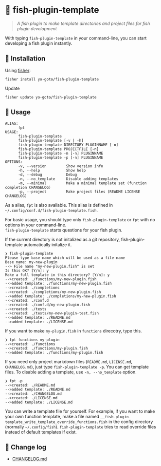 # 🍤 fish-plugin-template
> *A fish plugin to make template directories and project files for fish plugin development*

With typing `fish-plugin-template` in your command-line, you can start developing a fish plugin instantly.

## 🎣 Installation

Using [fisher](https://github.com/jorgebucaran/fisher):

```console
fisher install yo-goto/fish-plugin-template
```

Update

```console
fisher update yo-goto/fish-plugin-template
```

## 🔦 Usage

```console
ALIAS:
      fpt
USAGE:
      fish-plugin-template
      fish-plugin-template [-v | -h]
      fish-plugin-template DIRECTORY PLUGINNAME [-n]
      fish-plugin-template PROJECTFILE [-n]
      fish-plugin-template -m [-n] PLUGINNAME
      fish-plugin-template -p [-n] PLUGINNAME
OPTIONS:
      -v, --version         Show version info
      -h, --help            Show help
      -d, --debug           Debug
      -n, --no_template     Disable adding templates
      -m, --minimal         Make a minimal template set (function completion CHANGELOG)
      -p, --project         Make project files (README LICENSE CHANGELOG)
```

As a alias, `fpt` is also available. This alias is defined in `~/.config/conf.d/fish-plugin-template.fish`.

For basic usage, you should type only `fish-plugin-template` or `fpt` with no options in your command-line.  
`fish-plugin-template` starts questions for your fish plugin.

If the current directory is not initalized as a git repository, fish-plugin-template automatically initalize it.

```console
❯ fish-plugin-template
Please type base name which will be used as a file name
Base name: my-new-plugin
--> File name "my-new-plugin.fish" is set
Is this OK? [Y/n]: y
Make a full template in this directory? [Y/n]: y
-->created: ./functions/my-new-plugin.fish
-->added template: ./functions/my-new-plugin.fish
-->created: ./completions
-->created: ./completions/my-new-plugin.fish
-->added template: ./completions/my-new-plugin.fish
-->created: ./conf.d
-->created: ./conf.d/my-new-plugin.fish
-->created: ./tests
-->created: ./tests/my-new-plugin-test.fish
-->added template: ./README.md
-->added template: ./LICENSE.md
```

If you want to make `my-plugin.fish` in `functions` direcotry, type this.

```console
❯ fpt functions my-plugin
-->created: ./functions
-->created: ./functions/my-plugin.fish
-->added template: ./functions/my-plugin.fish
```

If you need only project markdown files (`README.md`, `LICENSE.md`, `CHANGELOG.md`), just type `fish-plugin-template -p`. You can get template files. To disable adding a template, use `-n, --no_template` option.

```console
❯ fpt -p
-->created: ./README.md
-->added template: ./README.md
-->created: ./CHANGELOG.md
-->created: ./LICENSE.md
-->added template: ./LICENSE.md
```

You can write a template file for yourself.
For example, if you want to make your own function template, make a file named `__fish-plugin-template_write_template_override_functions.fish` in the config directory (normally `~/.config/fish`). `fish-plugin-template` tries to read override files instead of default templates if exist.

## 🔖 Change log
- [CHANGELOG.md](/CHANGELOG.md)

